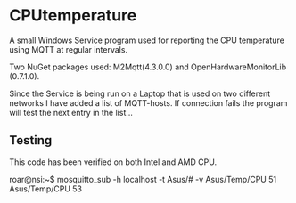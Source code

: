 # CPUtemperature
A small Windows Service program used for reporting the CPU temperature using MQTT at regular intervals.

Two NuGet packages used: M2Mqtt(4.3.0.0) and OpenHardwareMonitorLib (0.7.1.0).

Since the Service is being run on a Laptop that is used on two different networks I have added a list of MQTT-hosts. If connection fails the program will test the next entry in the list... 

## Testing
This code has been verified on both Intel and AMD CPU.

roar@nsi:~$ mosquitto_sub -h localhost -t Asus/# -v
Asus/Temp/CPU 51
Asus/Temp/CPU 53
